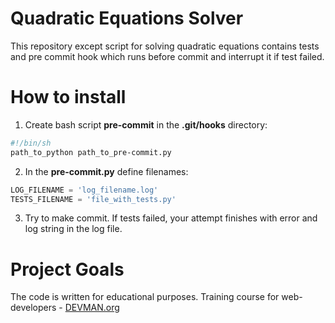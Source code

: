 # Quadratic Equations Solver

This repository except script for solving quadratic equations contains tests and pre commit hook which runs before commit and interrupt it if test failed.


# How to install

1. Create bash script **pre-commit** in the **.git/hooks** directory:
```bash
#!/bin/sh
path_to_python path_to_pre-commit.py

```

2. In the **pre-commit.py** define filenames:
```python
LOG_FILENAME = 'log_filename.log'
TESTS_FILENAME = 'file_with_tests.py'
```

3. Try to make commit. If tests failed, your attempt finishes with error and log string in the log file.


# Project Goals

The code is written for educational purposes. Training course for web-developers - [DEVMAN.org](https://devman.org)
